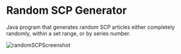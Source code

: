 # Random SCP Generator
Java program that generates random SCP articles either completely randomly, within a set range, or by series number.

![randomSCPScreenshot](https://user-images.githubusercontent.com/77754372/132976724-5b9a6d41-aeda-4a9e-ab26-599720e30ee4.png)

